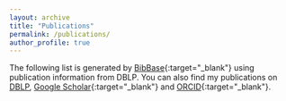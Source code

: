 ```yaml
---
layout: archive
title: "Publications"
permalink: /publications/
author_profile: true
---
```


The following list is generated by [BibBase](https://bibbase.org/){:target="_blank"} using publication information from DBLP.  You can also find my publications on <u><a href="{{site.author.dblp}}">DBLP</a></u>, [Google Scholar]({{site.author.googlescholar}}){:target="_blank"} and [ORCID]({{site.author.orcid}}){:target="_blank"}.

<script src="https://bibbase.org/show?bib=https%3A%2F%2Fdblp.uni-trier.de%2Fpers%2Ftb2%2Fc%2FChui%3ACarmen.bib&jsonp=1"></script>
